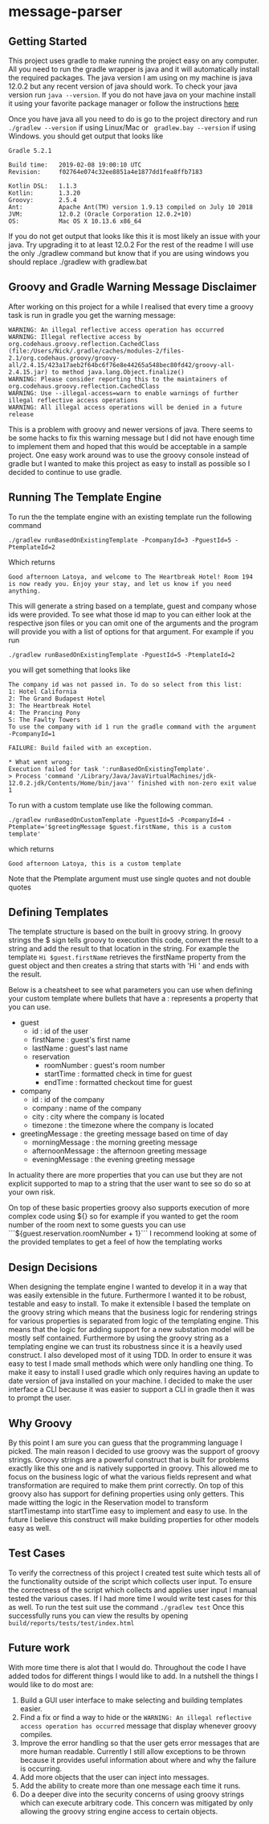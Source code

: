 # message-parser
## Getting Started
This project uses gradle to make running the project easy on any computer. All you need to run the gradle wrapper
is java and it will automatically install the required packages. The java version I am using on my machine is
java 12.0.2 but any recent version of java should work. To check your java version run ``java --version``. If you
do not have java on your machine install it using your favorite package manager or follow the instructions 
[here](https://docs.oracle.com/en/java/javase/12/install/overview-jdk-installation.html#GUID-8677A77F-231A-40F7-98B9-1FD0B48C346A)

Once you have java all you need to do is go to the project directory and run `` ./gradlew --version`` if
using Linux/Mac or `` gradlew.bay --version`` if using Windows. you should get output that looks like
```
Gradle 5.2.1

Build time:   2019-02-08 19:00:10 UTC
Revision:     f02764e074c32ee8851a4e1877dd1fea8ffb7183

Kotlin DSL:   1.1.3
Kotlin:       1.3.20
Groovy:       2.5.4
Ant:          Apache Ant(TM) version 1.9.13 compiled on July 10 2018
JVM:          12.0.2 (Oracle Corporation 12.0.2+10)
OS:           Mac OS X 10.13.6 x86_64
```
If you do not get output that looks like this it is most likely an issue with your java. Try upgrading it to at least
12.0.2
For the rest of the readme I will use the only ./gradlew command but know that if you are using windows you
should replace ./gradlew with gradlew.bat

## Groovy and Gradle Warning Message Disclaimer
After working on this project for a while I realised that every time a groovy task is run in gradle you get
the warning message:
```
WARNING: An illegal reflective access operation has occurred
WARNING: Illegal reflective access by org.codehaus.groovy.reflection.CachedClass (file:/Users/Nick/.gradle/caches/modules-2/files-2.1/org.codehaus.groovy/groovy-all/2.4.15/423a17aeb2f64bc6f76e8e44265a548bec80fd42/groovy-all-2.4.15.jar) to method java.lang.Object.finalize()
WARNING: Please consider reporting this to the maintainers of org.codehaus.groovy.reflection.CachedClass
WARNING: Use --illegal-access=warn to enable warnings of further illegal reflective access operations
WARNING: All illegal access operations will be denied in a future release
```
This is a problem with groovy and newer versions of java. There seems to be some hacks to fix this warning message
but I did not have enough time to implement them and hoped that this would be acceptable in a sample project. 
One easy work around was to use the groovy console instead of gradle but I wanted to make this project as easy to 
install as possible so I decided to continue to use gradle.

## Running The Template Engine
To run the the template engine with an existing template run the following command 
```
./gradlew runBasedOnExistingTemplate -PcompanyId=3 -PguestId=5 -PtemplateId=2
```
Which returns
```
Good afternoon Latoya, and welcome to The Heartbreak Hotel! Room 194 is now ready you. Enjoy your stay, and let us know if you need anything.
```
This will generate a string based on a template, guest and company whose ids were provided. To see what those id
map to you can either look at the respective json files or you can omit one of the arguments and the program
will provide you with a list of options for that argument.
For example if you run
```
./gradlew runBasedOnExistingTemplate -PguestId=5 -PtemplateId=2
```
you will get something that looks like
```
The company id was not passed in. To do so select from this list: 
1: Hotel California
2: The Grand Budapest Hotel
3: The Heartbreak Hotel
4: The Prancing Pony
5: The Fawlty Towers
To use the company with id 1 run the gradle command with the argument -PcompanyId=1

FAILURE: Build failed with an exception.

* What went wrong:
Execution failed for task ':runBasedOnExistingTemplate'.
> Process 'command '/Library/Java/JavaVirtualMachines/jdk-12.0.2.jdk/Contents/Home/bin/java'' finished with non-zero exit value 1
```

To run with a custom template use like the following comman.
```
./gradlew runBasedOnCustomTemplate -PguestId=5 -PcompanyId=4 -Ptemplate='$greetingMessage $guest.firstName, this is a custom template'
```
which returns
```
Good afternoon Latoya, this is a custom template
```
Note that the Ptemplate argument must use single quotes and not double quotes

## Defining Templates
The template structure is based on the built in groovy string. In groovy strings the $ sign tells groovy 
to execution this code, convert the result to a string and add the result to that location in the string.
For example the template ``Hi $guest.firstName`` retrieves the firstName property from the guest object
and then creates a string that starts with 'Hi ' and ends with the result.

Below is a cheatsheet to see what parameters you can use when defining your custom template where bullets that 
have a : represents a property that you can use.
* guest
    - id        : id of the user
    - firstName : guest's first name
    - lastName  : guest's last name
    - reservation
        * roomNumber : guest's room number
        * startTime  : formatted check in time for guest
        * endTime    : formatted checkout time for guest
* company
    - id       : id of the company
    - company  : name of the company
    - city     : city where the company is located
    - timezone : the timezone where the company is 
                 located
* greetingMessage : the greeting message 
                    based on time of day
    - morningMessage : the morning greeting message
    - afternoonMessage : the afternoon greeting message
    - eveningMessage : the evening greeting message

In actuality there are more properties that you can use but they are not explicit supported to map 
to a string that the user want to see so do so at your own risk.

On top of these basic properties groovy also supports execution of more complex code using ${}
so for example if you wanted to get the room number of the room next to some guests you can use
```${guest.reservation.roomNumber + 1}```
I recommend looking at some of the provided templates to get a feel of how the templating works

## Design Decisions 
When designing the template engine I wanted to develop it in a way that was easily extensible in the future.
Furthermore I wanted it to be robust, testable and easy to install. To make it extensible I based the template on 
the groovy string which means that the business logic for rendering strings for various properties is
separated from logic of the templating engine. This means that the logic for adding support for a new substation
model will be mostly self contained. Furthermore by using the groovy string as a templating engine
we can trust its robustness since it is a heavily used construct. I also developed most of it using TDD.
In order to ensure it was easy to test I made small methods which were only handling one thing.
To make it easy to install I used gradle which only requires having an update to date version of
java installed on your machine. I decided to make the user interface a CLI because it 
was easier to support a CLI in gradle then it was to prompt the user.


## Why Groovy
By this point I am sure you can guess that the programming language I picked. The main reason I
decided to use groovy was the support of groovy strings. Groovy strings are a powerful construct 
that is built for problems exactly like this one and is natively supported in groovy. This allowed
me to focus on the business logic of what the various fields represent and what transformation are
required to make them print correctly. On top of this groovy also has support for defining properties
using only getters. This made witting the logic in the Reservation model to transform startTimestamp
into startTime easy to implement and easy to use. In the future I believe this construct will make 
building properties for other models easy as well.

## Test Cases
To verify the correctness of this project I created test suite which tests all of the functionality 
outside of the script which collects user input. To ensure the correctness of the script which collects
and applies user input I manual tested the various cases. If I had more time I would write test cases 
for this as well. To run the test suit use the command ``./gradlew test`` Once this successfully runs you
can view the results by opening ``build/reports/tests/test/index.html``

## Future work
With more time there is alot that I would do. Throughout the code I have added todos for different 
things I would like to add. In a nutshell the things I would like to do most are:
1. Build a GUI user interface to make selecting and building templates easier.
2. Find a fix or find a way to hide or the ``WARNING: An illegal reflective access operation has occurred``
   message that display whenever groovy compiles. 
3. Improve the error handling so that the user gets error messages that are more human readable. Currently
   I still allow exceptions to be thrown because it provides useful information about where and why the 
   failure is occurring.
4. Add more objects that the user can inject into messages.
5. Add the ability to create more than one message each time it runs.
6. Do a deeper dive into the security concerns of using groovy strings which can execute arbitrary code.
   This concern was mitigated by only allowing the groovy string engine access to certain objects.